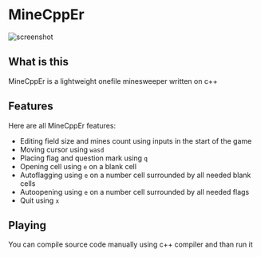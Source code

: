 # MineCppEr
![screenshot](https://cdn.imgchest.com/files/739cxg3zgd7.png)

## What is this
MineCppEr is a lightweight onefile minesweeper written on c++

## Features
Here are all MineCppEr features:
- Editing field size and mines count using inputs in the start of the game
- Moving cursor using `wasd`
- Placing flag and question mark using `q`
- Opening cell using `e` on a blank cell
- Autoflagging using `e` on a number cell surrounded by all needed blank cells
- Autoopening using `e` on a number cell surrounded by all needed flags
- Quit using `x`

## Playing
You can compile source code manually using c++ compiler and than run it
